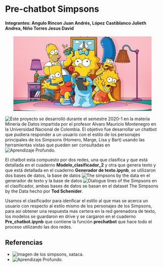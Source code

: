 # Pre-chatbot Simpsons
#### Integrantes: Angulo Rincon Juan Andrés, López Castiblanco Julieth Andrea, Niño Torres Jesus David

<p align="center">
  <img src="https://github.com/JuliethLopez/chatbot_simpsons/blob/master/Imagenes/simpsons.jpg">
</p>

![Éste proyecto](https://www.youtube.com/watch?v=EEAatxHE_1Q&t=12s) se desarrolló durante el semestre 2020-1 en la materia Minería de Datos impartida por el profesor Alvaro Mauricio Montenegro en la Universidad Nacional de Colombia. El objetivo fue desarrollar un chatbot que pudiera responder a un usuario con el estilo de los personajes principales de los Simpsons (Homero, Marge, Lisa y Bart) usando las herramientas vistas que pueden ser consultadas en ![Aprendizaje Profundo.](https://github.com/AprendizajeProfundo/Ciencia-de-Datos)

El chatbot esta compuesto por dos redes, una que clasifica y que está detallada en el cuaderno __Modelo_clasificador_2__ y otra que genera texto y que está detallada en el cuaderno __Generador de texto.ipynb__, se utilizaron dos bases de datos, la base de datos ![The simpsons by the data](https://data.world/data-society/the-simpsons-by-the-data) en el generador de texto y la base de datos ![Dialogue lines of the Simpsons](https://www.kaggle.com/pierremegret/dialogue-lines-of-the-simpsons) en el clasificador, ambas bases de datos se basan en el dataset The Simpsons by the Data hecho por __Tod Schenider__.

Usamos el clasificador para idenficar el estilo al que mas se acerca un usuario con respecto al estilo mismo de los personajes de los Simpsons, para así obtener una respuesta mas certera en la red gerenadora de texto, los modelos se guardaron en drive y se cargaron en el cuaderno __Pre_chatbot.ipynb__ que contiene la función __prechatbot__ que hace todo el proceso utilizando las dos redes.

## Referencias
- ![Imagen de los simpsons, xataca.](https://www.xataka.com/cine-y-tv/simpson-tambien-recuperara-disney-espana-su-formato-original-para-episodios-clasicos)
- ![Aprendizaje Profundo.](https://github.com/AprendizajeProfundo/Ciencia-de-Datos)
